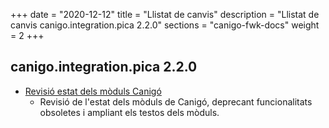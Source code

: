 +++
date        = "2020-12-12"
title       = "Llistat de canvis"
description = "Llistat de canvis canigo.integration.pica 2.2.0"
sections    = "canigo-fwk-docs"
weight		= 2
+++

## canigo.integration.pica 2.2.0

- [Revisió estat dels mòduls Canigó](/noticies/2020-03-24-Revisio_estat_moduls_Canigo_3.4)
   - Revisió de l'estat dels mòduls de Canigó, deprecant funcionalitats obsoletes i ampliant els testos dels mòduls.